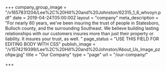 +++
company_group_image = "/v1657831204/Lee%2C%20Hill%20and%20Johnston/62315_1_6_whvoyn.pdf"
date = 2019-04-24T05:00:00Z
layout = "company"
meta_description = "For nearly 60 years, we’ve been insuring the trust of people in Statesboro, Bulloch county, and the surrounding Southeast. We believe building lasting relationships with our customers insures more than just their property or liability. It insures your trust, as well. "
page_status = "USE THIS FIELD FOR EDITING BODY WITH CSS"
publish_image = "/v1574219399/Lee%2C%20Hill%20and%20Johnston/About_Us_Image_pzofqw.jpg"
title = "Our Company"
type = "page"
url = "/our-company/"

+++
